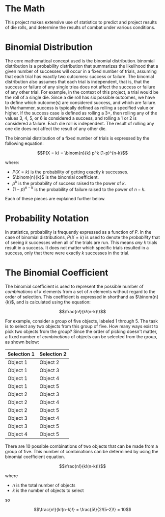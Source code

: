 # The Math
This project makes extensive use of statistics to predict and project results of die rolls, and determine the results of combat under various conditions.

# Binomial Distribution
The core mathematical concept used is the binomial distribution. binomial distribution is a probability distribution that summarizes the likelihood that a given number of successes will occur in a fixed number of trials, 
assuming that each trial has exactly two outcomes: success or failure. The binomial distribution also assumes that each trial is independent, that is, that the success or failure of any single triea does not affect the success 
or failure of any other trial. For example, in the context of this project, a trial would be the roll of a single die. Since a die roll has six possible outcomes, we have to define which outcome(s) are considered success, and 
which are failure. In Warhammer, success is typically defined as rolling a specified value or higher. If the success case is defined as rolling a 3+, then rolling any of the values 3, 4, 5, or 6 is considered a success, and 
rolling a 1 or 2 is considered a failure. Each die roll is independent. The result of rolling any one die does not affect the result of any other die.

The binomial distribution of a fixed number of trials is expressed by the following equation:

$$P(X = k) = \binom{n}{k} p^k (1-p)^{n-k}$$

where:

- $P(X = k)$ is the probability of getting exactly $k$ successes.
- $\binom{n}{k}$ is the binomial coefficient.
- $p^k$ is the probability of success raised to the power of $k$.
- $(1-p)^{n-k}$ is the probability of failure raised to the power of $n-k$.

Each of these pieces are explained further below.

# Probability Notation
In statistics, probability is frequently expressed as a function of $P$. In the case of binomial distributions, $P(X=k)$ is used to denote the *probability* that of seeing $k$ successes when all of the trials are run. This 
means *any* $k$ trials result in a success. It does not matter which specific trials resulted in a success, only that there were exactly $k$ successes in the trial.

# The Binomial Coefficient
The binomial coefficient is used to represent the possible number of *combinations* of $k$ elements from a set of $n$ elements without regard to the order of selection. This coefficient is expressed in shorthand as $\binom{n}{k}$, and is 
calculated using the equation:

$$\frac{n!}{k!(n-k)!}$$

For example, consider a group of five objects, labeled 1 through 5. The task is to select any two objects from this group of five. How many ways exist to pick two objects from the group? Since the order of picking doesn't 
matter, a fixed number of *combinations* of objects can be selected from the group, as shown below:
 
| Selection 1 | Selection 2 |
|----------|----------|
| Object 1 | Object 2 |
| Object 1 | Object 3 |
| Object 1 | Object 4 |
| Object 1 | Object 5 |
| Object 2 | Object 3 |
| Object 2 | Object 4 |
| Object 2 | Object 5 |
| Object 3 | Object 4 |
| Object 3 | Object 5 |
| Object 4 | Object 5 |

There are 10 possible combinations of two objects that can be made from a group of five. This number of combinations can be determined by using the binomial coefficient equation.

$$\frac{n!}{k!(n-k)!}$$

where 
- $n$ is the total number of objects
- $k$ is the number of objects to select

so

$$\frac{n!}{k!(n-k)!} = \frac{5!}{2!(5-2)!} = 10$$
 